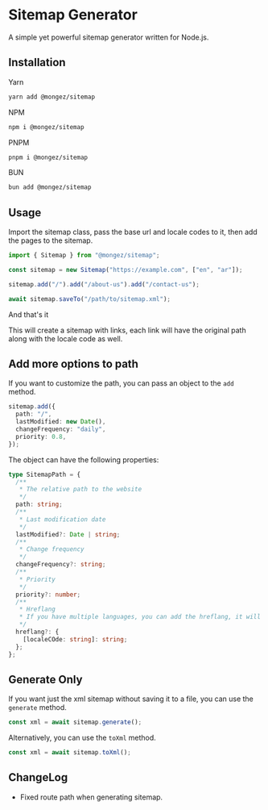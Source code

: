 # Sitemap Generator

A simple yet powerful sitemap generator written for Node.js.

## Installation

Yarn

```bash
yarn add @mongez/sitemap
```

NPM

```bash
npm i @mongez/sitemap
```

PNPM

```bash
pnpm i @mongez/sitemap
```

BUN

```bash
bun add @mongez/sitemap
```

## Usage

Import the sitemap class, pass the base url and locale codes to it, then add the pages to the sitemap.

```ts
import { Sitemap } from "@mongez/sitemap";

const sitemap = new Sitemap("https://example.com", ["en", "ar"]);

sitemap.add("/").add("/about-us").add("/contact-us");

await sitemap.saveTo("/path/to/sitemap.xml");
```

And that's it

This will create a sitemap with links, each link will have the original path along with the locale code as well.

## Add more options to path

If you want to customize the path, you can pass an object to the `add` method.

```ts
sitemap.add({
  path: "/",
  lastModified: new Date(),
  changeFrequency: "daily",
  priority: 0.8,
});
```

The object can have the following properties:

```ts
type SitemapPath = {
  /**
   * The relative path to the website
   */
  path: string;
  /**
   * Last modification date
   */
  lastModified?: Date | string;
  /**
   * Change frequency
   */
  changeFrequency?: string;
  /**
   * Priority
   */
  priority?: number;
  /**
   * Hreflang
   * If you have multiple languages, you can add the hreflang, it will be used automatically if locale codes are set
   */
  hreflang?: {
    [localeCOde: string]: string;
  };
};
```

## Generate Only

If you want just the xml sitemap without saving it to a file, you can use the `generate` method.

```ts
const xml = await sitemap.generate();
```

Alternatively, you can use the `toXml` method.

```ts
const xml = await sitemap.toXml();
```


## ChangeLog

- Fixed route path when generating sitemap.